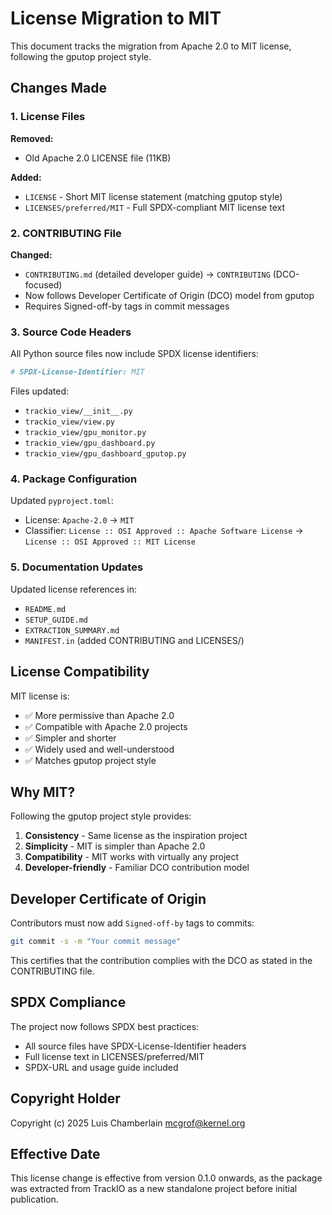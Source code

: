 # License Migration to MIT

This document tracks the migration from Apache 2.0 to MIT license, following the gputop project style.

## Changes Made

### 1. License Files

**Removed:**
- Old Apache 2.0 LICENSE file (11KB)

**Added:**
- `LICENSE` - Short MIT license statement (matching gputop style)
- `LICENSES/preferred/MIT` - Full SPDX-compliant MIT license text

### 2. CONTRIBUTING File

**Changed:**
- `CONTRIBUTING.md` (detailed developer guide) → `CONTRIBUTING` (DCO-focused)
- Now follows Developer Certificate of Origin (DCO) model from gputop
- Requires Signed-off-by tags in commit messages

### 3. Source Code Headers

All Python source files now include SPDX license identifiers:

```python
# SPDX-License-Identifier: MIT
```

Files updated:
- `trackio_view/__init__.py`
- `trackio_view/view.py`
- `trackio_view/gpu_monitor.py`
- `trackio_view/gpu_dashboard.py`
- `trackio_view/gpu_dashboard_gputop.py`

### 4. Package Configuration

Updated `pyproject.toml`:
- License: `Apache-2.0` → `MIT`
- Classifier: `License :: OSI Approved :: Apache Software License` → `License :: OSI Approved :: MIT License`

### 5. Documentation Updates

Updated license references in:
- `README.md`
- `SETUP_GUIDE.md`
- `EXTRACTION_SUMMARY.md`
- `MANIFEST.in` (added CONTRIBUTING and LICENSES/)

## License Compatibility

MIT license is:
- ✅ More permissive than Apache 2.0
- ✅ Compatible with Apache 2.0 projects
- ✅ Simpler and shorter
- ✅ Widely used and well-understood
- ✅ Matches gputop project style

## Why MIT?

Following the gputop project style provides:
1. **Consistency** - Same license as the inspiration project
2. **Simplicity** - MIT is simpler than Apache 2.0
3. **Compatibility** - MIT works with virtually any project
4. **Developer-friendly** - Familiar DCO contribution model

## Developer Certificate of Origin

Contributors must now add `Signed-off-by` tags to commits:

```bash
git commit -s -m "Your commit message"
```

This certifies that the contribution complies with the DCO as stated in the CONTRIBUTING file.

## SPDX Compliance

The project now follows SPDX best practices:
- All source files have SPDX-License-Identifier headers
- Full license text in LICENSES/preferred/MIT
- SPDX-URL and usage guide included

## Copyright Holder

Copyright (c) 2025 Luis Chamberlain <mcgrof@kernel.org>

## Effective Date

This license change is effective from version 0.1.0 onwards, as the package was extracted from TrackIO as a new standalone project before initial publication.
